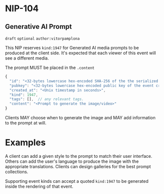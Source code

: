 NIP-104
=======

Generative AI Prompt
--------------------

`draft` `optional` `author:vitorpamplona` 

This NIP reserves `kind:1947` for Generated AI media prompts to be produced at the client side. It's expected that each viewer of this event will see a different media. 

The prompt MUST be placed in the `.content`

```js
{
  "id": "<32-bytes lowercase hex-encoded SHA-256 of the the serialized event data>",
  "pubkey": "<32-bytes lowercase hex-encoded public key of the event creator>",
  "created_at": "<Unix timestamp in seconds>",
  "kind": 1947,
  "tags": [],  // any relevant tags. 
  "content": "<Prompt to generate the image/video>"
}
```

Clients MAY choose when to generate the image and MAY add information to the prompt at will. 

# Examples

A client can add a given style to the prompt to match their user interface. Others can add the user's language to produce the image with the appropriate translations. Clients can design galleries for the best prompt collections. 

Supporting event kinds can accept a quoted `kind:1947` to be generated inside the rendering of that event. 